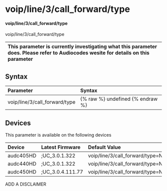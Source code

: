 ﻿---
description: voip/line/3/call_forward/type
search: false
---

# voip/line/3/call_forward/type

#### voip/line/3/call_forward/type

voip/line/3/call_forward/type


| This parameter is currently investigating what this parameter does. Please refer to Audiocodes wesite for details on this parameter | 
| :--- |

## Syntax
| Parameter | Syntax |
| :--- | :--- |
|voip/line/3/call_forward/type | {% raw %} undefined {% endraw %}|

## Devices
This parameter is available on the following devices

| Device | Latest Firmware | Default Value |
|:---|:---|:---|
| audc405HD | ;UC_3.0.1.322 | voip/line/3/call_forward/type=NO_REPLY 
| audc440HD | ;UC_3.0.1.322 | voip/line/3/call_forward/type=NO_REPLY 
| audc450HD | ;UC_3.0.4.111.77 | voip/line/3/call_forward/type=NO_REPLY 

ADD A DISCLAIMER
